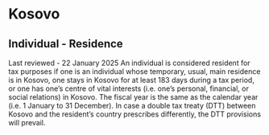 # Kosovo
## Individual - Residence
Last reviewed - 22 January 2025
An individual is considered resident for tax purposes if one is an individual whose temporary, usual, main residence is in Kosovo, one stays in Kosovo for at least 183 days during a tax period, or one has one’s centre of vital interests (i.e. one’s personal, financial, or social relations) in Kosovo.
The fiscal year is the same as the calendar year (i.e. 1 January to 31 December).
In case a double tax treaty (DTT) between Kosovo and the resident’s country prescribes differently, the DTT provisions will prevail.
